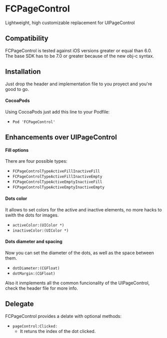 FCPageControl
=============

Lightweight, high customizable replacement for UIPageControl

Compatibility
------------
FCPageControl is tested against iOS versions greater or equal than 6.0.  
The base SDK has to be 7.0 or greater because of the new obj-c syntax.


Installation
------------
Just drop the header and implementation file to you proyect and you're good to go.
#### CocoaPods ####
Using CocoaPods just add this line to your Podfile:  
*	<code>Pod 'FCPageControl'</code>

Enhancements over UIPageControl
-------------------------------

#### Fill options ####
There are four possible types:

*	<code>FCPageControlTypeActiveFillInactiveFill</code>
*	<code>FCPageControlTypeActiveFillInactiveEmpty</code>
*	<code>FCPageControlTypeActiveEmptyInactiveFill</code>
*	<code>FCPageControlTypeActiveEmptyInactiveEmpty</code>

#### Dots color ####
It allows to set colors for the active and inactive elements, no more hacks to swith the dots for images.

*	<code>activeColor:(UIColor *)</code>
*	<code>inactiveColor:(UIColor *)</code>

#### Dots diameter and spacing ####
Now you can set the diameter of the dots, as well as the space between them.

*	<code>dotDiameter:(CGFloat)</code>
*	<code>dotMargin:(CGFloat)</code>

Also it inmplements all the common funcionality of the UIPageControl, check the header file for more info.

Delegate
--------

FCPageControl provides a delate with optional methods:  

*	<code>pageControl:Clicked:</code>
	*	It retuns the index of the dot clicked.

